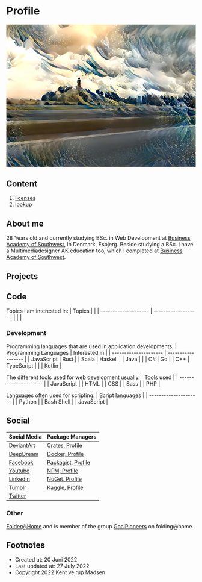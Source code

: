# Profile
![Water Tower](./water_tower_background.jpg)

## Content
1. [licenses](licenses/readme.md)
2. [lookup](lookup/readme.md)

## About me
28 Years old and currently studying BSc. in Web Development 
at [Business Academy of Southwest](https://www.easv.dk/en/), in Denmark, Esbjerg.
Beside studying a BSc. i have a Multimediadesigner AK education too, 
which I completed at [Business Academy of Southwest](https://www.easv.dk/en/).

## Projects


## Code
Topics i am interested in:
| Topics               |                    |
| -------------------- | ------------------ |
|                      |                    |


### Development
Programming languages that are used in application developments.
| Programming Languages | Interested in      |
| --------------------- | ------------------ |
| JavaScript            | Rust               |
| Scala                 | Haskell            |
| Java                  |                    |
| C#                    | Go                 |
| C++                   | TypeScript         |
|                       | Kotlin             |


The different tools used for web development usually.
| Tools used            |
| --------------------- |
| JavaScript            |
| HTML                  |
| CSS                   |
| Sass                  |
| PHP                   |

Languages often used for scripting:
| Script languages      |
| --------------------- |
| Python                |
| Bash Shell            |
| JavaScript            |


## Social
| Social Media                                                             | Package Managers                                                   |
| ------------------------------------------------------------------------ | ------------------------------------------------------------------ |
| [DeviantArt](https://www.deviantart.com/designermadsen)                  | [Crates, Profile](https://crates.io/users/kentvejrupmadsen)        |
| [DeepDream](https://deepdreamgenerator.com/u/designermadsen)             | [Docker, Profile](https://hub.docker.com/u/designermadsen)         |
| [Facebook](https://www.facebook.com/kentvejrupmadsen/)                   | [Packagist, Profile](https://packagist.org/users/designermadsen/)  |
| [Youtube](https://www.youtube.com/channel/UCKKk3v5CdelOvhFcmvJ9Biw)      | [NPM, Profile](https://www.npmjs.com/~kentvejrupmadsen)            |
| [LinkedIn](https://www.linkedin.com/in/kent-vejrup-madsen/)              | [NuGet, Profile](https://www.nuget.org/profiles/GoalPioneers)      |
| [Tumblr](https://kent-vejrup-madsen.tumblr.com/)                         | [Kaggle, Profile](https://www.kaggle.com/kentvejrupmadsen)         |
| [Twitter](https://twitter.com/Designermadsen)                            |                                                                    |


### Other
[Folder@Home](https://stats.foldingathome.org/donor/name/designermadsen) and is member 
of the group [GoalPioneers](https://stats.foldingathome.org/team/258462) on folding@home.


## Footnotes
* Created at: 20 Juni 2022
* Last updated at: 27 July 2022
* Copyright 2022 Kent vejrup Madsen
